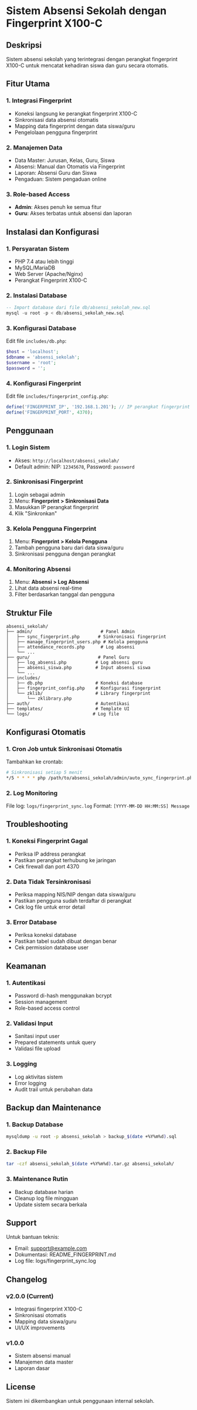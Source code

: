 # Sistem Absensi Sekolah dengan Fingerprint X100-C

## Deskripsi
Sistem absensi sekolah yang terintegrasi dengan perangkat fingerprint X100-C untuk mencatat kehadiran siswa dan guru secara otomatis.

## Fitur Utama

### 1. Integrasi Fingerprint
- Koneksi langsung ke perangkat fingerprint X100-C
- Sinkronisasi data absensi otomatis
- Mapping data fingerprint dengan data siswa/guru
- Pengelolaan pengguna fingerprint

### 2. Manajemen Data
- Data Master: Jurusan, Kelas, Guru, Siswa
- Absensi: Manual dan Otomatis via Fingerprint
- Laporan: Absensi Guru dan Siswa
- Pengaduan: Sistem pengaduan online

### 3. Role-based Access
- **Admin**: Akses penuh ke semua fitur
- **Guru**: Akses terbatas untuk absensi dan laporan

## Instalasi dan Konfigurasi

### 1. Persyaratan Sistem
- PHP 7.4 atau lebih tinggi
- MySQL/MariaDB
- Web Server (Apache/Nginx)
- Perangkat Fingerprint X100-C

### 2. Instalasi Database
```sql
-- Import database dari file db/absensi_sekolah_new.sql
mysql -u root -p < db/absensi_sekolah_new.sql
```

### 3. Konfigurasi Database
Edit file `includes/db.php`:
```php
$host = 'localhost';
$dbname = 'absensi_sekolah';
$username = 'root';
$password = '';
```

### 4. Konfigurasi Fingerprint
Edit file `includes/fingerprint_config.php`:
```php
define('FINGERPRINT_IP', '192.168.1.201'); // IP perangkat fingerprint
define('FINGERPRINT_PORT', 4370);
```

## Penggunaan

### 1. Login Sistem
- Akses: `http://localhost/absensi_sekolah/`
- Default admin: NIP: `12345678`, Password: `password`

### 2. Sinkronisasi Fingerprint
1. Login sebagai admin
2. Menu: **Fingerprint > Sinkronisasi Data**
3. Masukkan IP perangkat fingerprint
4. Klik "Sinkronkan"

### 3. Kelola Pengguna Fingerprint
1. Menu: **Fingerprint > Kelola Pengguna**
2. Tambah pengguna baru dari data siswa/guru
3. Sinkronisasi pengguna dengan perangkat

### 4. Monitoring Absensi
1. Menu: **Absensi > Log Absensi**
2. Lihat data absensi real-time
3. Filter berdasarkan tanggal dan pengguna

## Struktur File

```
absensi_sekolah/
├── admin/                          # Panel Admin
│   ├── sync_fingerprint.php       # Sinkronisasi fingerprint
│   ├── manage_fingerprint_users.php # Kelola pengguna
│   ├── attendance_records.php      # Log absensi
│   └── ...
├── guru/                          # Panel Guru
│   ├── log_absensi.php           # Log absensi guru
│   ├── absensi_siswa.php         # Input absensi siswa
│   └── ...
├── includes/
│   ├── db.php                    # Koneksi database
│   ├── fingerprint_config.php    # Konfigurasi fingerprint
│   └── zklib/                    # Library fingerprint
│       └── zklibrary.php
├── auth/                         # Autentikasi
├── templates/                    # Template UI
└── logs/                        # Log file
```

## Konfigurasi Otomatis

### 1. Cron Job untuk Sinkronisasi Otomatis
Tambahkan ke crontab:
```bash
# Sinkronisasi setiap 5 menit
*/5 * * * * php /path/to/absensi_sekolah/admin/auto_sync_fingerprint.php
```

### 2. Log Monitoring
File log: `logs/fingerprint_sync.log`
Format: `[YYYY-MM-DD HH:MM:SS] Message`

## Troubleshooting

### 1. Koneksi Fingerprint Gagal
- Periksa IP address perangkat
- Pastikan perangkat terhubung ke jaringan
- Cek firewall dan port 4370

### 2. Data Tidak Tersinkronisasi
- Periksa mapping NIS/NIP dengan data siswa/guru
- Pastikan pengguna sudah terdaftar di perangkat
- Cek log file untuk error detail

### 3. Error Database
- Periksa koneksi database
- Pastikan tabel sudah dibuat dengan benar
- Cek permission database user

## Keamanan

### 1. Autentikasi
- Password di-hash menggunakan bcrypt
- Session management
- Role-based access control

### 2. Validasi Input
- Sanitasi input user
- Prepared statements untuk query
- Validasi file upload

### 3. Logging
- Log aktivitas sistem
- Error logging
- Audit trail untuk perubahan data

## Backup dan Maintenance

### 1. Backup Database
```bash
mysqldump -u root -p absensi_sekolah > backup_$(date +%Y%m%d).sql
```

### 2. Backup File
```bash
tar -czf absensi_sekolah_$(date +%Y%m%d).tar.gz absensi_sekolah/
```

### 3. Maintenance Rutin
- Backup database harian
- Cleanup log file mingguan
- Update sistem secara berkala

## Support

Untuk bantuan teknis:
- Email: support@example.com
- Dokumentasi: README_FINGERPRINT.md
- Log file: logs/fingerprint_sync.log

## Changelog

### v2.0.0 (Current)
- Integrasi fingerprint X100-C
- Sinkronisasi otomatis
- Mapping data siswa/guru
- UI/UX improvements

### v1.0.0
- Sistem absensi manual
- Manajemen data master
- Laporan dasar

## License

Sistem ini dikembangkan untuk penggunaan internal sekolah. 

